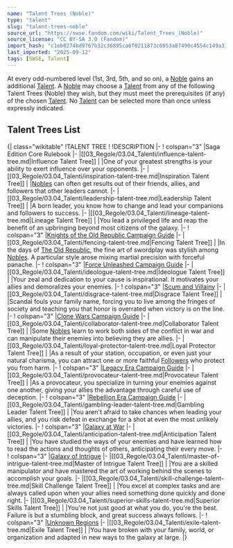 ```yaml
---
name: "Talent Trees (Noble)"
type: "talent"
slug: "talent-trees-noble"
source_url: "https://swse.fandom.com/wiki/Talent_Trees_(Noble)"
source_license: "CC BY-SA 3.0 (Fandom)"
import_hash: "c1eb0274bd9767b32c36895ca6f0211873c0053a87490c4554c149a316eb63f7"
last_imported: "2025-09-12"
tags: [SWSE, Talent]
---
```

At every odd-numbered level (1st, 3rd, 5th, and so on), a [Noble](https://swse.fandom.com/wiki/Noble) gains an additional [Talent](https://swse.fandom.com/wiki/Talent). A [Noble](https://swse.fandom.com/wiki/Noble) may choose a [Talent](https://swse.fandom.com/wiki/Talent) from any of the following Talent Trees (Noble) they wish, but they must meet the prerequisites (if any) of the chosen [Talent](https://swse.fandom.com/wiki/Talent). No [Talent](https://swse.fandom.com/wiki/Talent) can be selected more than once unless expressly indicated.

## Talent Trees List
{| class="wikitable"
!TALENT TREE
!
!DESCRIPTION
|-
! colspan="3" |Saga Edition Core Rulebook
|-
|[[03_Regole/03.04_Talenti/influence-talent-tree.md|Influence Talent Tree]]
|
|One of your greatest strengths is your ability to exert influence over your opponents.
|-
|[[03_Regole/03.04_Talenti/inspiration-talent-tree.md|Inspiration Talent Tree]]
|
|[Nobles](https://swse.fandom.com/wiki/Nobles) can often get results out of their friends, allies, and followers that other leaders cannot.
|-
|[[03_Regole/03.04_Talenti/leadership-talent-tree.md|Leadership Talent Tree]]
|
|A born leader, you know how to change and lead your companions and followers to success.
|-
|[[03_Regole/03.04_Talenti/lineage-talent-tree.md|Lineage Talent Tree]]
|
|You lead a privileged life and reap the benefit of an upbringing beyond most citizens of the galaxy.
|-
! colspan="3" |[Knights of the Old Republic Campaign Guide](https://swse.fandom.com/wiki/Knights_of_the_Old_Republic_Campaign_Guide)
|-
|[[03_Regole/03.04_Talenti/fencing-talent-tree.md|Fencing Talent Tree]]
|
|In the days of [The Old Republic](https://swse.fandom.com/wiki/The_Old_Republic), the fine art of swordplay was stylish among [Nobles](https://swse.fandom.com/wiki/Nobles). A particular style arose mixing martial precision with forceful panache.
|-
! colspan="3" |[Force Unleashed Campaign Guide](https://swse.fandom.com/wiki/Force_Unleashed_Campaign_Guide)
|-
|[[03_Regole/03.04_Talenti/ideologue-talent-tree.md|Ideologue Talent Tree]]
|
|Your zeal and dedication to your cause is inspirational. It motivates your allies and demoralizes your enemies.
|-
! colspan="3" |[Scum and Villainy](https://swse.fandom.com/wiki/Scum_and_Villainy)
|-
|[[03_Regole/03.04_Talenti/disgrace-talent-tree.md|Disgrace Talent Tree]]
|
|Scandal fouls your family name, forcing you to live among the fringes of society and teaching you that honor is overrated when victory is on the line.
|-
! colspan="3" |[Clone Wars Campaign Guide](https://swse.fandom.com/wiki/Clone_Wars_Campaign_Guide)
|-
|[[03_Regole/03.04_Talenti/collaborator-talent-tree.md|Collaborator Talent Tree]]
|
|Some [Nobles](https://swse.fandom.com/wiki/Nobles) learn to work both sides of the conflict in war and can manipulate their enemies into believing they are allies.
|-
|[[03_Regole/03.04_Talenti/loyal-protector-talent-tree.md|Loyal Protector Talent Tree]]
|
|As a result of your station, occupation, or even just your natural charisma, you can attract one or more faithful [Followers](https://swse.fandom.com/wiki/Followers) who protect you from harm.
|-
! colspan="3" |[Legacy Era Campaign Guide](https://swse.fandom.com/wiki/Legacy_Era_Campaign_Guide)
|-
|[[03_Regole/03.04_Talenti/provocateur-talent-tree.md|Provocateur Talent Tree]]
|
|As a provocateur, you specialize in turning your enemies against one another, giving your allies the advantage through careful use of deception.
|-
! colspan="3" |[Rebellion Era Campaign Guide](https://swse.fandom.com/wiki/Rebellion_Era_Campaign_Guide)
|-
|[[03_Regole/03.04_Talenti/gambling-leader-talent-tree.md|Gambling Leader Talent Tree]]
|
|You aren't afraid to take chances when leading your allies, and you risk defeat in exchange for a shot at even the most unlikely victories.
|-
! colspan="3" |[Galaxy at War](https://swse.fandom.com/wiki/Galaxy_at_War)
|-
|[[03_Regole/03.04_Talenti/anticipation-talent-tree.md|Anticipation Talent Tree]]
|
|You have studied the ways of your enemies and have learned how to read the actions and thoughts of others, anticipating their every move.
|-
! colspan="3" |[Galaxy of Intrigue](https://swse.fandom.com/wiki/Galaxy_of_Intrigue)
|-
|[[03_Regole/03.04_Talenti/master-of-intrigue-talent-tree.md|Master of Intrigue Talent Tree]]
|
|You are a skilled manipulator and have mastered the art of working behind the scenes to accomplish your goals.
|-
|[[03_Regole/03.04_Talenti/skill-challenge-talent-tree.md|Skill Challenge Talent Tree]]
|
|You excel at complex tasks and are always called upon when your allies need something done quickly and done right.
|-
|[[03_Regole/03.04_Talenti/superior-skills-talent-tree.md|Superior Skills Talent Tree]]
|
|You're not just good at what you do, you're the best. Failure is but a stumbling block, and great success always follows.
|-
! colspan="3" |[Unknown Regions](https://swse.fandom.com/wiki/Unknown_Regions)
|-
|[[03_Regole/03.04_Talenti/exile-talent-tree.md|Exile Talent Tree]]
|
|You have broken with your family, world, or organization and adapted in new ways to the galaxy at large.
|}